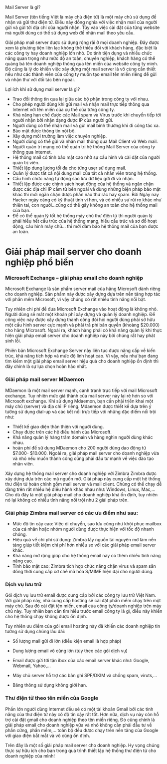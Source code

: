 Mail Server là gì?

Mail Server (tên tiếng Việt là máy chủ điện tử) là một máy chủ sử dụng để nhận và gửi thư điện tử. Điều này đồng nghĩa với việc nhận mail của người gửi và gửi tới địa chỉ của người nhận. Tùy vào việc cài đặt của từng website mà người dùng có thể sử dụng web để nhận mail theo yêu cầu.

Giải pháp mail server được sử dụng rộng rãi ở mọi doanh nghiệp. Đây được xem là phương tiện liên lạc không thể thiếu đối với khách hàng, đặc biệt là các công ty hay doanh nghiệp lớn nhỏ. Do tính tiện dụng và nhiều chức năng quan trọng như mức độ an toàn, chuyên nghiệp, khách hàng có thể quảng bá tên doanh nghiệp thông qua tên miền của website công ty mình. Đó cũng là lý do khiến việc xây dựng một mail server là vô cùng cần thiết nếu như các thành viên của công ty muốn tạo email tên miền riêng để gửi và nhận thư với đối tác bên ngoài.

Lợi ích khi sử dụng mail server là gì?

- Trao đổi thông tin qua lại giữa các bộ phận trong công ty với nhau.
- Cho phép người dùng khi gửi mail và nhận mail trực tiếp thông qua Internet với tên miền của cụ thể của từng công ty.
- Khả năng hạn chế được các Mail spam và Virus trước khi chuyển tiếp tới người nhận bởi nhận dạng được IP của người gửi.
- Người dùng có thể nhận mail và gửi mail bình thường khi đi công tác xa.
- Bảo mật được thông tin nội bộ.
- Xây dựng môi trường làm việc chuyên nghiệp.
- Người dùng có thể gửi và nhận mail thông qua Mail Client và Web mail.
- Người quản trị mạng có thể quản trị hệ thống Mail Server của công ty thông qua Internet.
- Hệ thống mail có tính bảo mật cao nhờ sự cấu hình và cài đặt của người quản trị viên.
- Thiết lập dung lượng tối đa cho từng user sử dụng mail.
- Quản lý được tất cả nội dung mail của tất cả nhân viên trong hệ thống.
- Cấu hình chức năng tự động sao lưu dữ liệu gửi đi và nhận.
- Thiết lập được các chính sách hoạt động của hệ thống và ngăn chặn được các địa chỉ IP cấm từ bên ngoài và dùng những biện pháp bảo mật khác thì mới ngăn chặn được phần nào thư rác hay spam. Bởi Ngày nay Hacker ngày càng có kỹ thuật tinh vi hơn, và có nhiều sự rủi ro khác như thiên tai, con người…cũng có thể gây không an toàn cho hệ thống mail của bạn.
- Để có thể quản lý tốt hệ thống máy chủ thư điện tử thì người quản lý phải hiểu hết cấu trúc của hệ thống mạng, hiểu cấu trúc và sơ đồ hoạt động, cấu hình máy chủ… thì mới đảm bảo hệ thống mail của bạn được an toàn.

# Giải pháp mail server cho doanh nghiệp phổ biến
### Microsoft Exchange – giải pháp email cho doanh nghiệp
Microsoft Exchange là sản phẩm server mail của hãng Microsoft  dành riêng cho doanh nghiệp. Sản phẩm này được xây dựng dựa trên nền tảng hợp tác với phần mềm Microsoft, vì vậy chúng có rất nhiều tính năng nổi bật.

Tuy nhiên chi phí để đưa Microsoft Exchange vào hoạt động là không nhỏ. Người dùng sẽ mất một khoản phí xây dựng và quản lý doanh nghiệp. Để công việc này được xây dựng thành công đòi hỏi người dùng phải sở hữu một cấu hình server cực mạnh và phải trả phí bản quyền (khoảng $20.000) cho hãng Microsoft. Ngoài ra, khách hàng phải có khả năng quản lý khi thực hiện giải pháp email server cho doanh nghiệp này bởi chúng rất hay phát sinh lỗi. 

Phiên bản Microsoft Exchange Server này liên tục được nâng cấp về kiến trúc, khả năng tích hợp và mức độ linh hoạt cao. Vì vậy, nếu như bạn đang tìm kiếm một giải pháp email server hiệu quả cho doanh nghiệp ổn định thì đây chính là sự lựa chọn hoàn hảo nhất. 

### Giải pháp mail server MDaemon
MDaemon là một mail server mạnh, cạnh tranh trực tiếp với mail Microsoft exchange. Tuy nhiên mức giá thành của mail server này lại rẻ hơn so với Microsoft exchange. Khi sử dụng Mdaemon, bạn cần phải triển khai một máy chủ (server) và địa chỉ IP riêng. Mdaemon được thiết kế dựa trên ý tưởng sử dụng dial-up và các kết nối trực tiếp với những đặc điểm nổi trội như: 

- Thiết kế giao diện thân thiện với người dùng.
- Chạy được trên các hệ điều hành của Microsoft.
- Khả năng quản lý hàng trăm domain và hàng nghìn người dùng khác nhau. 
- hoản phí để sử dụng MDaemon cho 200 người dùng dao động từ $7.000- $10.000. 
Ngoài ra, giải pháp mail server cho doanh nghiệp vừa và nhỏ nếu muốn thành công cũng phải đầu tư mạnh về việc đào tạo nhân viên. 

Xây dựng hệ thống mail server cho doanh nghiệp với Zimbra
Zimbra được xây dựng dựa trên các mã nguồn mở. Giải pháp này cung cấp một hệ thống thư điện tử hoàn chỉnh gồm mail server và mail client. Chúng có thể chạy dễ dàng trên rất nhiều hệ điều hành khác nhau như: Windows, Linux, Mac,… Cho dù đây là một giải pháp mail cho doanh nghiệp khá ổn định, tuy nhiên nó lại không có nhiều tính năng nổi trội như 2 giải pháp trên. 

### Giải pháp Zimbra mail server có các ưu điểm như sau:

- Mức độ tin cậy cao: Việc di chuyển, sao lưu cũng như khôi phục mailbox của cá nhân hoặc nhóm người dùng được thực hiện với tốc độ nhanh chóng. 
- Hiệu quả về chi phí sử dụng: Zimbra lấy nguồn tài nguyên mở làm nền tảng giúp tiết kiệm chi phí hơn nhiều so với các giải pháp email server khác. 
- Khả năng mở rộng giúp cho hệ thống email này có thêm nhiều tính năng nâng cao.
- Tính bảo mật cao: Zimbra tích hợp chức năng chặn virus và spam sẵn đồng thời cung cấp cơ chế mã hóa S/MIME hiện đại cho người dùng. 

### Dịch vụ lưu trữ
Gói dịch vụ lưu trữ email được cung cấp bởi các công ty lưu trữ Việt Nam. Với giải pháp này, nhà cung cấp hosting sẽ cài đặt phần mềm chạy trên một máy chủ. Sau đó cài đặt tên miền, email của công ty/doanh nghiệp trên máy chủ này. Tuy nhiên bạn cần tìm hiểu trước email công ty là gì, điều này khiến cho hệ thống chạy không được ổn định. 

Tuy nhiên ưu điểm của gói email hosting này đã khiến các doanh nghiệp tin tưởng sử dụng chúng lâu dài:

- Số lượng mail gửi đi lớn (điều kiện email là hợp pháp)

- Dung lượng email vô cùng lớn (tùy theo các gói dịch vụ)

- Email được gửi tới tận ibox của các email server khác như: Google, Webmail, Yahoo,…

- Máy chủ server hỗ trợ các bản ghi SPF/DKIM và chống spam, viruts,…

- Băng thông sử dụng không giới hạn. 

### Thư điện tử theo tên miền của Google
Phần lớn người dùng Internet đều sẽ có một tài khoản Gmail bởi các tính năng của thư điện tử này có độ tin cậy rất tốt. Hơn nữa, dịch vụ này còn hỗ trợ cài đặt gmail cho doanh nghiệp theo tên miền riêng. Đó cũng chính là giải pháp email cho doanh nghiệp vừa và nhỏ không cần phải đầu tư về phần cứng, phần mềm,… toàn bộ đều được chạy trên nền tảng của Google với giao điện bắt mắt và vô cùng ổn định. 

Trên đây là một số giải pháp mail server cho doanh nghiệp. Hy vọng chúng thực sự hữu ích cho bạn trong quá trình thiết lập hệ thống thư điện tử cho doanh nghiệp của mình!
